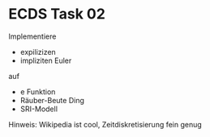 # ECDS Task 02

Implementiere

- expilizizen
- impliziten Euler

auf

- e Funktion
- Räuber-Beute Ding
- SRI-Modell

Hinweis: Wikipedia ist cool, Zeitdiskretisierung fein genug
